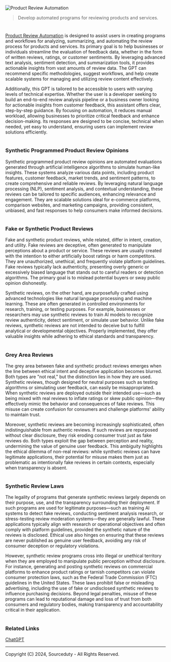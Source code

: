 ![Product Review Automation](https://github.com/user-attachments/assets/dab3f148-7d9b-4840-8b79-b9f2bc4c5983)

> Develop automated programs for reviewing products and services.
#

[Product Review Automation](https://chatgpt.com/g/g-ycJyDwOAG-product-review-automation) is designed to assist users in creating programs and workflows for analyzing, summarizing, and automating the review process for products and services. Its primary goal is to help businesses or individuals streamline the evaluation of feedback data, whether in the form of written reviews, ratings, or customer sentiments. By leveraging advanced text analysis, sentiment detection, and summarization tools, it provides actionable insights from vast amounts of review data. The GPT can recommend specific methodologies, suggest workflows, and help create scalable systems for managing and utilizing review content effectively.

Additionally, this GPT is tailored to be accessible to users with varying levels of technical expertise. Whether the user is a developer seeking to build an end-to-end review analysis pipeline or a business owner looking for actionable insights from customer feedback, this assistant offers clear, step-by-step guidance. By focusing on automation, it reduces manual workload, allowing businesses to prioritize critical feedback and enhance decision-making. Its responses are designed to be concise, technical when needed, yet easy to understand, ensuring users can implement review solutions efficiently.

#
### Synthetic Programmed Product Review Opinions

Synthetic programmed product review opinions are automated evaluations generated through artificial intelligence algorithms to simulate human-like insights. These systems analyze various data points, including product features, customer feedback, market trends, and sentiment patterns, to create comprehensive and reliable reviews. By leveraging natural language processing (NLP), sentiment analysis, and contextual understanding, these reviews can be tailored to specific audiences, enhancing relevance and engagement. They are scalable solutions ideal for e-commerce platforms, comparison websites, and marketing campaigns, providing consistent, unbiased, and fast responses to help consumers make informed decisions.

#
### Fake or Synthetic Product Reviews

Fake and synthetic product reviews, while related, differ in intent, creation, and utility. Fake reviews are deceptive, often generated to manipulate perceptions about a product or service. These reviews are usually created with the intention to either artificially boost ratings or harm competitors. They are unauthorized, unethical, and frequently violate platform guidelines. Fake reviews typically lack authenticity, presenting overly generic or excessively biased language that stands out to careful readers or detection algorithms. The primary goal is to mislead potential buyers or sway public opinion dishonestly.

Synthetic reviews, on the other hand, are purposefully crafted using advanced technologies like natural language processing and machine learning. These are often generated in controlled environments for research, training, or testing purposes. For example, businesses or researchers may use synthetic reviews to train AI models to recognize review authenticity, detect sentiment, or simulate user behavior. Unlike fake reviews, synthetic reviews are not intended to deceive but to fulfill analytical or developmental objectives. Properly implemented, they offer valuable insights while adhering to ethical standards and transparency.

#
### Grey Area Reviews

The grey area between fake and synthetic product reviews emerges when the line between ethical intent and deceptive application becomes blurred. Both types are "not real," but the distinction lies in how they are used. Synthetic reviews, though designed for neutral purposes such as testing algorithms or simulating user feedback, can easily be misappropriated. When synthetic reviews are deployed outside their intended use—such as being mixed with real reviews to inflate ratings or skew public opinion—they effectively mimic the behavior and consequences of fake reviews. This misuse can create confusion for consumers and challenge platforms' ability to maintain trust.

Moreover, synthetic reviews are becoming increasingly sophisticated, often indistinguishable from authentic reviews. If such reviews are repurposed without clear disclosure, they risk eroding consumer trust just as fake reviews do. Both types exploit the gap between perception and reality, undermining the value of genuine user feedback. This ambiguity highlights the ethical dilemma of non-real reviews: while synthetic reviews can have legitimate applications, their potential for misuse makes them just as problematic as intentionally fake reviews in certain contexts, especially when transparency is absent.

#
### Synthetic Review Laws

The legality of programs that generate synthetic reviews largely depends on their purpose, use, and the transparency surrounding their deployment. If such programs are used for legitimate purposes—such as training AI systems to detect fake reviews, conducting sentiment analysis research, or stress-testing review moderation systems—they are generally lawful. These applications typically align with research or operational objectives and often comply with platform guidelines, provided the synthetic nature of the reviews is disclosed. Ethical use also hinges on ensuring that these reviews are never published as genuine user feedback, avoiding any risk of consumer deception or regulatory violations.

However, synthetic review programs cross into illegal or unethical territory when they are employed to manipulate public perception without disclosure. For instance, generating and posting synthetic reviews on commercial platforms to enhance product ratings or tarnish competitors can violate consumer protection laws, such as the Federal Trade Commission (FTC) guidelines in the United States. These laws prohibit false or misleading advertising, including the use of fake or undisclosed synthetic reviews to influence purchasing decisions. Beyond legal penalties, misuse of these programs can lead to reputational damage and loss of trust from both consumers and regulatory bodies, making transparency and accountability critical in their application.

#
### Related Links

[ChatGPT](https://github.com/sourceduty/ChatGPT)

***
Copyright (C) 2024, Sourceduty - All Rights Reserved.
